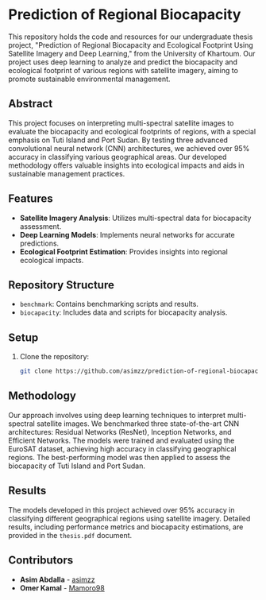 # Prediction of Regional Biocapacity

This repository holds the code and resources for our undergraduate thesis project, "Prediction of Regional Biocapacity and Ecological Footprint Using Satellite Imagery and Deep Learning," from the University of Khartoum. Our project uses deep learning to analyze and predict the biocapacity and ecological footprint of various regions with satellite imagery, aiming to promote sustainable environmental management.

## Abstract

This project focuses on interpreting multi-spectral satellite images to evaluate the biocapacity and ecological footprints of regions, with a special emphasis on Tuti Island and Port Sudan. By testing three advanced convolutional neural network (CNN) architectures, we achieved over 95% accuracy in classifying various geographical areas. Our developed methodology offers valuable insights into ecological impacts and aids in sustainable management practices.

## Features

- **Satellite Imagery Analysis**: Utilizes multi-spectral data for biocapacity assessment.
- **Deep Learning Models**: Implements neural networks for accurate predictions.
- **Ecological Footprint Estimation**: Provides insights into regional ecological impacts.

## Repository Structure

- `benchmark`: Contains benchmarking scripts and results.
- `biocapacity`: Includes data and scripts for biocapacity analysis.

## Setup

1. Clone the repository:
   ```bash
   git clone https://github.com/asimzz/prediction-of-regional-biocapacity.git
   ```

## Methodology

Our approach involves using deep learning techniques to interpret multi-spectral satellite images. We benchmarked three state-of-the-art CNN architectures: Residual Networks (ResNet), Inception Networks, and Efficient Networks. The models were trained and evaluated using the EuroSAT dataset, achieving high accuracy in classifying geographical regions. The best-performing model was then applied to assess the biocapacity of Tuti Island and Port Sudan.

## Results

The models developed in this project achieved over 95% accuracy in classifying different geographical regions using satellite imagery. Detailed results, including performance metrics and biocapacity estimations, are provided in the `thesis.pdf` document.

## Contributors

- **Asim Abdalla** - [asimzz](https://github.com/asimzz)
- **Omer Kamal** - [Mamoro98](https://github.com/Mamoro98)
